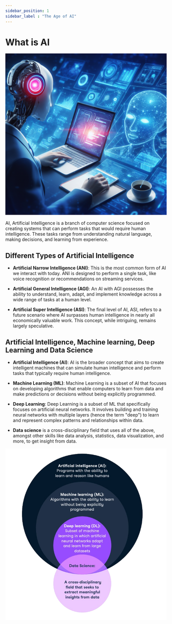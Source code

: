 ```yaml
---
sidebar_position: 1
sidebar_label : "The Age of AI"
---
```


# What is AI

![image](img/AI.jpeg)

AI, Artificial Intelligence is a branch of computer science focused on creating systems that can perform tasks that would require human intelligence. These tasks range from understanding natural language, making decisions, and learning from experience.

## Different Types of Artificial Intelligence
- **Artificial Narrow Intelligence (ANI)**: This is the most common form of AI we interact with today. ANI is designed to perform a single task, like voice recognition or recommendations on streaming services.

- **Artificial General Intelligence (AGI)**: An AI with AGI possesses the ability to understand, learn, adapt, and implement knowledge across a wide range of tasks at a human level.

- **Artificial Super Intelligence (ASI)**: The final level of AI, ASI, refers to a future scenario where AI surpasses human intelligence in nearly all economically valuable work. This concept, while intriguing, remains largely speculative.

## Artificial Intelligence, Machine learning, Deep Learning and Data Science
- **Artificial Intelligence (AI)**: AI is the broader concept that aims to create intelligent machines that can simulate human intelligence and perform tasks that typically require human intelligence.

- **Machine Learning (ML)**: Machine Learning is a subset of AI that focuses on developing algorithms that enable computers to learn from data and make predictions or decisions without being explicitly programmed.

- **Deep Learning**: Deep Learning is a subset of ML that specifically focuses on artificial neural networks. It involves building and training neural networks with multiple layers (hence the term "deep") to learn and represent complex patterns and relationships within data.

- **Data science** is a cross-disciplinary field that uses all of the above, amongst other skills like data analysis, statistics, data visualization, and more, to get insight from data.

![image](img/ai_vs_ml_vs_dl_vs_data_science.png)
